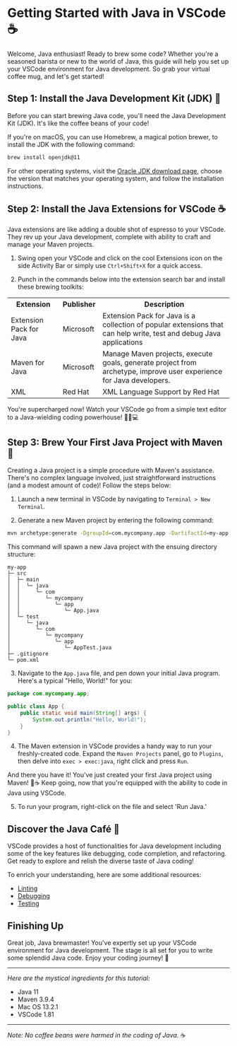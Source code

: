# Getting Started with Java in VSCode ☕

Welcome, Java enthusiast! Ready to brew some code? Whether you're a seasoned barista or new to the world of Java, this guide will help you set up your VSCode environment for Java development. So grab your virtual coffee mug, and let's get started!

## Step 1: Install the Java Development Kit (JDK) 🧪

Before you can start brewing Java code, you'll need the Java Development Kit (JDK). It's like the coffee beans of your code!

If you're on macOS, you can use Homebrew, a magical potion brewer, to install the JDK with the following command:

```bash
brew install openjdk@11
```

For other operating systems, visit the [Oracle JDK download page](https://www.oracle.com/java/technologies/javase-jdk11-downloads.html), choose the version that matches your operating system, and follow the installation instructions.

## Step 2: Install the Java Extensions for VSCode ☕

Java extensions are like adding a double shot of espresso to your VSCode. They rev up your Java development, complete with ability to craft and manage your Maven projects.

1. Swing open your VSCode and click on the cool Extensions icon on the side Activity Bar or simply use `Ctrl+Shift+X` for a quick access.

2. Punch in the commands below into the extension search bar and install these brewing toolkits:

<table>
  <tr>
   <th>Extension</th>
   <th>Publisher</th>
   <th>Description</th>
  </tr>
  <tr>
   <td>Extension Pack for Java</td>
   <td>Microsoft</td>
   <td>Extension Pack for Java is a collection of popular extensions that can help write, test and debug Java applications </td>
  </tr>
  <tr>
   <td>Maven for Java</td>
   <td>Microsoft</td>
   <td>Manage Maven projects, execute goals, generate project from archetype, improve user experience for Java developers.</td>
  </tr>
  <tr>
   <td>XML</td>
   <td>Red Hat</td>
   <td>XML Language Support by Red Hat</td>
  </tr>
</table>

You're supercharged now! Watch your VSCode go from a simple text editor to a Java-wielding coding powerhouse! 🦸‍♂️💻

## Step 3: Brew Your First Java Project with Maven 🍵

Creating a Java project is a simple procedure with Maven's assistance. There's no complex language involved, just straightforward instructions (and a modest amount of code)! Follow the steps below:

1. Launch a new terminal in VSCode by navigating to `Terminal > New Terminal`.

2. Generate a new Maven project by entering the following command:

```bash
mvn archetype:generate -DgroupId=com.mycompany.app -DartifactId=my-app -DarchetypeArtifactId=maven-archetype-quickstart -DinteractiveMode=false
```
This command will spawn a new Java project with the ensuing directory structure:

```
my-app
├─ src
│  ├─ main
│  │  └─ java
│  │     └─ com
│  │        └─ mycompany
│  │           └─ app
│  │              └─ App.java
│  └─ test
│     └─ java
│        └─ com
│           └─ mycompany
│              └─ app
│                 └─ AppTest.java
├─ .gitignore
└─ pom.xml
```

3. Navigate to the `App.java` file, and pen down your initial Java program. Here's a typical "Hello, World!" for you:

```java
package com.mycompany.app;

public class App {
    public static void main(String[] args) {
        System.out.println("Hello, World!");
    }
}
```

4. The Maven extension in VSCode provides a handy way to run your freshly-created code. Expand the `Maven Projects` panel, go to `Plugins`, then delve into `exec > exec:java`, right click and press `Run`.

And there you have it! You've just created your first Java project using Maven! 🎉☕ Keep going, now that you're equipped with the ability to code in Java using VSCode.

5. To run your program, right-click on the file and select 'Run Java.'

## Discover the Java Café 🍰

VSCode provides a host of functionalities for Java development including some of the key features like debugging, code completion, and refactoring. Get ready to explore and relish the diverse taste of Java coding!

To enrich your understanding, here are some additional resources:

* [Linting]()
* [Debugging]()
* [Testing]()

## Finishing Up 

Great job, Java brewmaster! You've expertly set up your VSCode environment for Java development. The stage is all set for you to write some splendid Java code. Enjoy your coding journey! 🌟

---

*Here are the mystical ingredients for this tutorial:*

* Java 11
* Maven 3.9.4
* Mac OS 13.2.1
* VSCode 1.81

---

*Note: No coffee beans were harmed in the coding of Java.* ☕